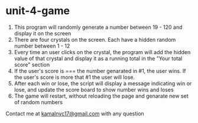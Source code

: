 # unit-4-game

1. This program will randomly generate a number between 19 - 120 and display it on the screen
2. There are four crystals on the screen. Each have a hidden random number between 1 - 12
3. Every time an user clicks on the crystal, the program will add the hidden value of that crystal and display it as a running total 
in the "Your total score" section
4. If the user's score is === the number genarated in #1, the user wins. If the user's score is more that #1 the user will lose.
5. After each win or lose, the script will display a message indicating win or lose, and update the score board to show number wins and loses
6. The game will restart, without reloading the page and genarate new set of random numbers

Contact me at kamalnyc17@gmail.com with any question
